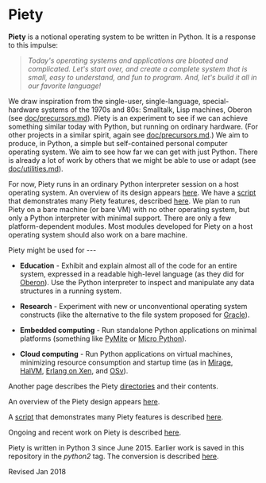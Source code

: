 
Piety
=====

**Piety** is a notional operating system to be written in Python.  It
is a response to this impulse:

> *Today's operating systems and applications are bloated and
> complicated.  Let's start over, and create a complete system that is
> small, easy to understand, and fun to program.  And, let's build it
> all in our favorite language!*

We draw inspiration from the single-user, single-language,
special-hardware systems of the 1970s and 80s: Smalltalk, Lisp
machines, Oberon (see [doc/precursors.md](doc/precursors.md)).  Piety
is an experiment to see if we can achieve something similar today with
Python, but running on ordinary hardware.  (For other projects in a 
similar spirit, again see [doc/precursors.md](doc/precursors.md).)
We aim to produce, in Python, a simple but self-contained personal
computer operating system.
We aim to see how far we can get with just Python.  There is already a
lot of work by others that we might be able to use or adapt (see
[doc/utilities.md](doc/utilities.md)).

For now, Piety runs in an ordinary Python interpreter session on a
host operating system.  An overview of its design appears
[here](doc/analogies.md).  We have a [script](scripts/run_timestamps.py) that
demonstrates many Piety features, described
[here](scripts/run_timestamps.md).  We plan to run Piety on a bare
machine (or bare VM) with no other operating system, but only a Python
interpreter with minimal support.
There are only a few platform-dependent modules.  Most modules
developed for Piety on a host operating system should also work on a
bare machine.

Piety might be used for ---

- **Education** - Exhibit and explain almost all of the code for an
    entire system, expressed in a readable high-level language (as
    they did for [Oberon](http://www.projectoberon.com)).
    Use the Python interpreter to inspect and manipulate any data
    structures in a running system.

- **Research** - Experiment with new or unconventional operating
    system constructs (like the alternative to the file system
    proposed for [Gracle](https://github.com/jon-jacky/Piety/blob/master/doc/gracle_excerpts.txt)).

- **Embedded computing** - Run standalone Python applications on minimal platforms (something like [PyMite](https://wiki.python.org/moin/PyMite) or [Micro Python](http://micropython.org/)).

- **Cloud computing** - Run Python applications on virtual machines, minimizing resource consumption and startup time (as in [Mirage](http://www.openmirage.org/), [HalVM](http://corp.galois.com/blog/2010/11/30/galois-releases-the-haskell-lightweight-virtual-machine-halv.html), [Erlang on Xen](http://erlangonxen.org/), and [OSv](http://osv.io/)).

Another page describes the Piety [directories](DIRECTORIES.md) and
their contents.

An overview of the Piety design appears [here](doc/analogies.md).

A [script](scripts/run_timestamps.py) that demonstrates many Piety
features is described [here](scripts/run_timestamps.md).

Ongoing and recent work on Piety is described [here](BRANCH.md).

Piety is written in Python 3 since June 2015.  Earlier work is saved
in this repository in the *python2* tag.  The conversion is described
[here](doc/python3.md).

Revised Jan 2018
